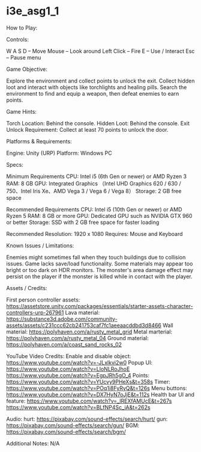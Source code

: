 # i3e_asg1_1


How to Play:

Controls:

W A S D – Move
Mouse – Look around
Left Click – Fire
E – Use / Interact
Esc – Pause menu

Game Objective:

Explore the environment and collect points to unlock the exit.
Collect hidden loot and interact with objects like torchlights and healing pills.
Search the environment to find and equip a weapon, then defeat enemies to earn points.

Game Hints:

Torch Location: Behind the console.
Hidden Loot: Behind the console.
Exit Unlock Requirement: Collect at least 70 points to unlock the door.

Platforms & Requirements:

Engine: Unity (URP)
Platform: Windows PC

Specs:

Minimum Requirements
CPU: Intel i5 (6th Gen or newer) or AMD Ryzen 3
RAM: 8 GB
GPU: Integrated Graphics
（Intel UHD Graphics 620 / 630 / 750、Intel Iris Xe、AMD Vega 3 / Vega 6 / Vega 8）
Storage: 2 GB free space

Recommended Requirements
CPU: Intel i5 (10th Gen or newer) or AMD Ryzen 5
RAM: 8 GB or more
GPU: Dedicated GPU such as NVIDIA GTX 960 or better
Storage: SSD with 2 GB free space for faster loading

Recommended Resolution: 1920 x 1080
Requires: Mouse and Keyboard

Known Issues / Limitations:

Enemies might sometimes fall when they touch buildings due to collision issues.
Game lacks save/load functionality.
Some materials may appear too bright or too dark on HDR monitors.
The monster's area damage effect may persist on the player if the monster is killed while in contact with the player.

Assets / Credits:

First person controller assets: https://assetstore.unity.com/packages/essentials/starter-assets-character-controllers-urp-267961
Lava material: https://substance3d.adobe.com/community-assets/assets/c231ccc62cb241753caf7fc1aeeaacddbd3d8466
Wall material: https://polyhaven.com/a/rusty_metal_grid
Metal marterial: https://polyhaven.com/a/rusty_metal_04
Ground material: https://polyhaven.com/a/coast_sand_rocks_02

YouTube Video Credits:
Enable and disable object: https://www.youtube.com/watch?v=-JLxlkvi2w0
Popup UI: https://www.youtube.com/watch?v=LIoNLRoJhoE
        https://www.youtube.com/watch?v=EgpJRh5gO_4
Points: https://www.youtube.com/watch?v=YUcvy9PHeXs&t=358s
Timer: https://www.youtube.com/watch?v=POq1i8FyRyQ&t=126s
Menu buttons: https://www.youtube.com/watch?v=DX7HyN7oJjE&t=112s
Health bar UI and feature: https://www.youtube.com/watch?v=_lREXfAMUcE&t=267s
                        https://www.youtube.com/watch?v=BLfNP4Sc_iA&t=262s

Audio:
hurt: https://pixabay.com/sound-effects/search/hurt/
gun: https://pixabay.com/sound-effects/search/gun/
BGM: https://pixabay.com/sound-effects/search/bgm/

Additional Notes:
N/A


